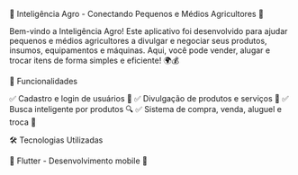 🌾 Inteligência Agro - Conectando Pequenos e Médios Agricultores 🚜

Bem-vindo a Inteligência Agro! Este aplicativo foi desenvolvido para ajudar pequenos e médios agricultores a divulgar e negociar seus produtos, insumos, equipamentos e máquinas. Aqui, você pode vender, alugar e trocar itens de forma simples e eficiente! 🌍💰

🚀 Funcionalidades

✅ Cadastro e login de usuários 👥
✅ Divulgação de produtos e serviços 📢
✅ Busca inteligente por produtos 🔍
✅ Sistema de compra, venda, aluguel e troca 🔄

🛠️ Tecnologias Utilizadas

🔹 Flutter - Desenvolvimento mobile 📱

